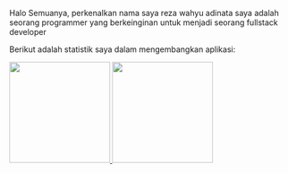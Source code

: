 Halo Semuanya, perkenalkan nama saya reza wahyu adinata saya adalah seorang programmer yang berkeinginan untuk menjadi seorang fullstack developer 

Berikut adalah statistik saya dalam mengembangkan aplikasi:

<p align="left">
<a href="https://github.com/rezawahyuadinata">
  <img height="180em" src="https://github-readme-stats-eight-theta.vercel.app/api?username=rezawahyuadinata&show_icons=true&theme=algolia&include_all_commits=true&count_private=true"/>
  <img height="180em" src="https://github-readme-stats-eight-theta.vercel.app/api/top-langs/?username=rezawahyuadinata&layout=compact&langs_count=8&theme=algolia"/>
</a>
</p>
